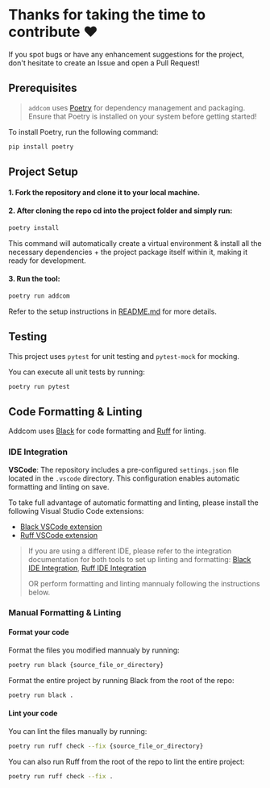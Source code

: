 # Thanks for taking the time to contribute ❤️

If you spot bugs or have any enhancement suggestions for the project, don't hesitate to create an Issue and open a Pull Request! 

## Prerequisites 

> `addcom` uses [Poetry](https://python-poetry.org/) for dependency management and packaging. Ensure that Poetry is installed on your system before getting started!

To install Poetry, run the following command:

```sh
pip install poetry
```

## Project Setup 

#### 1. Fork the repository and clone it to your local machine.

#### 2. After cloning the repo cd into the project folder and simply run:
   
```sh
poetry install
```

This command will automatically create a virtual environment & install all the necessary dependencies + the project package itself within it, making it ready for development.

#### 3. Run the tool:

```sh
poetry run addcom
```

Refer to the setup instructions in [README.md](https://github.com/arilloid/addcom/blob/main/README.md#setup-instructions) for more details.

## Testing 

This project uses `pytest` for unit testing and `pytest-mock` for mocking.

You can execute all unit tests by running:

```sh
poetry run pytest
```

## Code Formatting & Linting

Addcom uses [Black](https://pypi.org/project/black/) for code formatting and [Ruff](https://docs.astral.sh/ruff/) for linting. 

### IDE Integration

**VSCode**: The repository includes a pre-configured `settings.json` file located in the `.vscode` directory. This configuration enables automatic formatting and linting on save.

To take full advantage of automatic formatting and linting, please install the following Visual Studio Code extensions:
- [Black VSCode extension](https://marketplace.visualstudio.com/items?itemName=ms-python.black-formatter)
- [Ruff VSCode extension](https://marketplace.visualstudio.com/items?itemName=charliermarsh.ruff)

> If you are using a different IDE, please refer to the integration documentation for both tools to set up linting and formatting: [Black IDE Integration](https://black.readthedocs.io/en/stable/integrations/editors.html), [Ruff IDE Integration](https://docs.astral.sh/ruff/editors/)
> 
> OR perform formatting and linting mannualy following the instructions below.

### Manual Formatting & Linting

#### Format your code

Format the files you modified mannualy by running:

```sh
poetry run black {source_file_or_directory}
```

Format the entire project by running Black from the root of the repo:

```sh
poetry run black .
```

#### Lint your code

You can lint the files manually by running: 

```sh
poetry run ruff check --fix {source_file_or_directory}
``` 

You can also run Ruff from the root of the repo to lint the entire project:

```sh
poetry run ruff check --fix .
```
